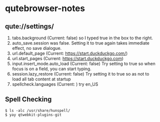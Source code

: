# qutebrowser-notes

## qute://settings/ 
1. tabs.background (Current: false) so I typed true in the box to the right.
1. auto_save.session was false. Setting it to true again takes immediate effect, no save dialogue.
1. url.default_page (Current: https://start.duckduckgo.com/)
1. url.start_pages (Current: https://start.duckduckgo.com)
1. input.insert_mode.auto_load (Current: false) Try setting to true so when focus is on a field, you can start typing.
1. session.lazy_restore (Current: false) Try setting it to true so as not to load all tab content at startup
1. spellcheck.languages (Current: ) try en_US

## Spell Checking
```
$ ls -alc /usr/share/hunspell/
$ yay qtwebkit-plugins-git
```
